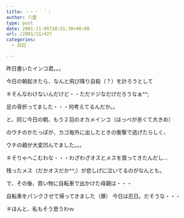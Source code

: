 ```yaml
---
title: ・・・＾＾；
author: 八雲
type: post
date: 2001-11-05T20:51:30+00:00
url: /2001/11/427
categories:
  - 日記

---
```

昨日書いたインコ君。。。
  
今日の朝起きたら、なんと飛び降り自殺（？）を計ろうとして
  
＃そんなわけないんだけど・・ただドジなだけだろうなぁ^^;
  
足の骨折ってました・・・何考えてるんだか。。

と、同じ今日の朝、もう２羽のオカメインコ（ほっぺが赤くて大きめ）
  
のウチのかたっぽが、カゴ毎外に出したときの衝撃で逃げたらしく、
  
ウチの親が大変凹んでました。。。
  
＃そりゃへこむわな・・・わざわざオスとメスを買ってきたんだし…
  
残ったメス（だかオスだか^^;）が悲しげに泣いてるのがなんとも。

で、その後、買い物に自転車で出かけた母親は・・・
  
自転車をパンクさせて帰ってきました（爆） 今日は厄日。だそうな・・・
  
＃ほんと、私もそう思うわｗ